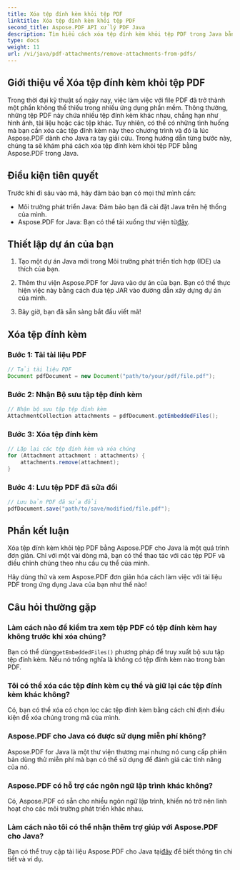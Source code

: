 ```yaml
---
title: Xóa tệp đính kèm khỏi tệp PDF
linktitle: Xóa tệp đính kèm khỏi tệp PDF
second_title: Aspose.PDF API xử lý PDF Java
description: Tìm hiểu cách xóa tệp đính kèm khỏi tệp PDF trong Java bằng Aspose.PDF. Hướng dẫn từng bước và mã để thao tác PDF.
type: docs
weight: 11
url: /vi/java/pdf-attachments/remove-attachments-from-pdfs/
---
```


## Giới thiệu về Xóa tệp đính kèm khỏi tệp PDF

Trong thời đại kỹ thuật số ngày nay, việc làm việc với file PDF đã trở thành một phần không thể thiếu trong nhiều ứng dụng phần mềm. Thông thường, những tệp PDF này chứa nhiều tệp đính kèm khác nhau, chẳng hạn như hình ảnh, tài liệu hoặc các tệp khác. Tuy nhiên, có thể có những tình huống mà bạn cần xóa các tệp đính kèm này theo chương trình và đó là lúc Aspose.PDF dành cho Java ra tay giải cứu. Trong hướng dẫn từng bước này, chúng ta sẽ khám phá cách xóa tệp đính kèm khỏi tệp PDF bằng Aspose.PDF trong Java.

## Điều kiện tiên quyết

Trước khi đi sâu vào mã, hãy đảm bảo bạn có mọi thứ mình cần:

- Môi trường phát triển Java: Đảm bảo bạn đã cài đặt Java trên hệ thống của mình.
-  Aspose.PDF for Java: Bạn có thể tải xuống thư viện từ[đây](https://releases.aspose.com/pdf/java/).

## Thiết lập dự án của bạn

1. Tạo một dự án Java mới trong Môi trường phát triển tích hợp (IDE) ưa thích của bạn.

2. Thêm thư viện Aspose.PDF for Java vào dự án của bạn. Bạn có thể thực hiện việc này bằng cách đưa tệp JAR vào đường dẫn xây dựng dự án của mình.

3. Bây giờ, bạn đã sẵn sàng bắt đầu viết mã!

## Xóa tệp đính kèm

### Bước 1: Tải tài liệu PDF

```java
// Tải tài liệu PDF
Document pdfDocument = new Document("path/to/your/pdf/file.pdf");
```

### Bước 2: Nhận Bộ sưu tập tệp đính kèm

```java
// Nhận bộ sưu tập tệp đính kèm
AttachmentCollection attachments = pdfDocument.getEmbeddedFiles();
```

### Bước 3: Xóa tệp đính kèm

```java
// Lặp lại các tệp đính kèm và xóa chúng
for (Attachment attachment : attachments) {
    attachments.remove(attachment);
}
```

### Bước 4: Lưu tệp PDF đã sửa đổi

```java
// Lưu bản PDF đã sửa đổi
pdfDocument.save("path/to/save/modified/file.pdf");
```

## Phần kết luận

Xóa tệp đính kèm khỏi tệp PDF bằng Aspose.PDF cho Java là một quá trình đơn giản. Chỉ với một vài dòng mã, bạn có thể thao tác với các tệp PDF và điều chỉnh chúng theo nhu cầu cụ thể của mình.

Hãy dùng thử và xem Aspose.PDF đơn giản hóa cách làm việc với tài liệu PDF trong ứng dụng Java của bạn như thế nào!

## Câu hỏi thường gặp

### Làm cách nào để kiểm tra xem tệp PDF có tệp đính kèm hay không trước khi xóa chúng?

 Bạn có thể dùng`getEmbeddedFiles()` phương pháp để truy xuất bộ sưu tập tệp đính kèm. Nếu nó trống nghĩa là không có tệp đính kèm nào trong bản PDF.

### Tôi có thể xóa các tệp đính kèm cụ thể và giữ lại các tệp đính kèm khác không?

Có, bạn có thể xóa có chọn lọc các tệp đính kèm bằng cách chỉ định điều kiện để xóa chúng trong mã của mình.

### Aspose.PDF cho Java có được sử dụng miễn phí không?

Aspose.PDF for Java là một thư viện thương mại nhưng nó cung cấp phiên bản dùng thử miễn phí mà bạn có thể sử dụng để đánh giá các tính năng của nó.

### Aspose.PDF có hỗ trợ các ngôn ngữ lập trình khác không?

Có, Aspose.PDF có sẵn cho nhiều ngôn ngữ lập trình, khiến nó trở nên linh hoạt cho các môi trường phát triển khác nhau.

### Làm cách nào tôi có thể nhận thêm trợ giúp với Aspose.PDF cho Java?

 Bạn có thể truy cập tài liệu Aspose.PDF cho Java tại[đây](https://reference.aspose.com/pdf/java/) để biết thông tin chi tiết và ví dụ.